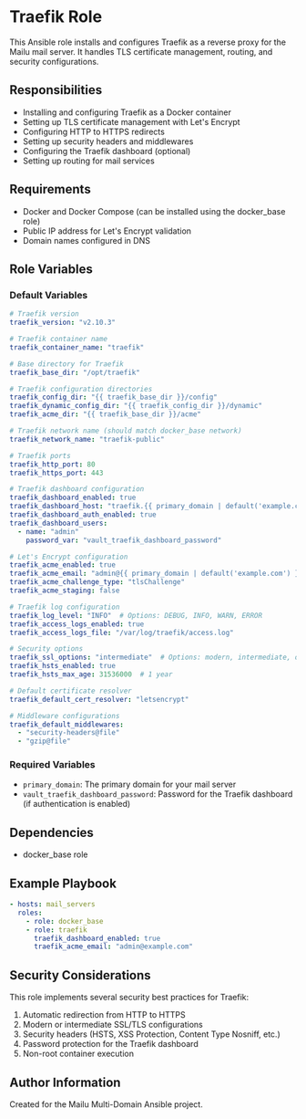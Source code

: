 # Traefik Role

This Ansible role installs and configures Traefik as a reverse proxy for the Mailu mail server. It handles TLS certificate management, routing, and security configurations.

## Responsibilities

- Installing and configuring Traefik as a Docker container
- Setting up TLS certificate management with Let's Encrypt
- Configuring HTTP to HTTPS redirects
- Setting up security headers and middlewares
- Configuring the Traefik dashboard (optional)
- Setting up routing for mail services

## Requirements

- Docker and Docker Compose (can be installed using the docker_base role)
- Public IP address for Let's Encrypt validation
- Domain names configured in DNS

## Role Variables

### Default Variables

```yaml
# Traefik version
traefik_version: "v2.10.3"

# Traefik container name
traefik_container_name: "traefik"

# Base directory for Traefik
traefik_base_dir: "/opt/traefik"

# Traefik configuration directories
traefik_config_dir: "{{ traefik_base_dir }}/config"
traefik_dynamic_config_dir: "{{ traefik_config_dir }}/dynamic"
traefik_acme_dir: "{{ traefik_base_dir }}/acme"

# Traefik network name (should match docker_base network)
traefik_network_name: "traefik-public"

# Traefik ports
traefik_http_port: 80
traefik_https_port: 443

# Traefik dashboard configuration
traefik_dashboard_enabled: true
traefik_dashboard_host: "traefik.{{ primary_domain | default('example.com') }}"
traefik_dashboard_auth_enabled: true
traefik_dashboard_users:
  - name: "admin"
    password_var: "vault_traefik_dashboard_password"

# Let's Encrypt configuration
traefik_acme_enabled: true
traefik_acme_email: "admin@{{ primary_domain | default('example.com') }}"
traefik_acme_challenge_type: "tlsChallenge"
traefik_acme_staging: false

# Traefik log configuration
traefik_log_level: "INFO"  # Options: DEBUG, INFO, WARN, ERROR
traefik_access_logs_enabled: true
traefik_access_logs_file: "/var/log/traefik/access.log"

# Security options
traefik_ssl_options: "intermediate"  # Options: modern, intermediate, old
traefik_hsts_enabled: true
traefik_hsts_max_age: 31536000  # 1 year

# Default certificate resolver
traefik_default_cert_resolver: "letsencrypt"

# Middleware configurations
traefik_default_middlewares:
  - "security-headers@file"
  - "gzip@file"
```

### Required Variables

- `primary_domain`: The primary domain for your mail server
- `vault_traefik_dashboard_password`: Password for the Traefik dashboard (if authentication is enabled)

## Dependencies

- docker_base role

## Example Playbook

```yaml
- hosts: mail_servers
  roles:
    - role: docker_base
    - role: traefik
      traefik_dashboard_enabled: true
      traefik_acme_email: "admin@example.com"
```

## Security Considerations

This role implements several security best practices for Traefik:

1. Automatic redirection from HTTP to HTTPS
2. Modern or intermediate SSL/TLS configurations
3. Security headers (HSTS, XSS Protection, Content Type Nosniff, etc.)
4. Password protection for the Traefik dashboard
5. Non-root container execution

## Author Information

Created for the Mailu Multi-Domain Ansible project.
